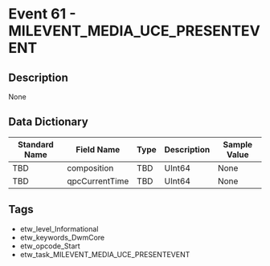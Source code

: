 # Event 61 - MILEVENT_MEDIA_UCE_PRESENTEVENT

## Description
None

## Data Dictionary
|Standard Name|Field Name|Type|Description|Sample Value|
|---|---|---|---|---|
|TBD|composition|TBD|UInt64|None|None|
|TBD|qpcCurrentTime|TBD|UInt64|None|None|

## Tags
* etw_level_Informational
* etw_keywords_DwmCore
* etw_opcode_Start
* etw_task_MILEVENT_MEDIA_UCE_PRESENTEVENT